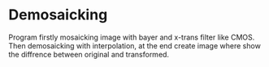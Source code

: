 # Demosaicking

Program firstly mosaicking image with bayer and x-trans filter like CMOS. Then demosaicking with interpolation, at the end create image where show the diffrence between original and transformed.
